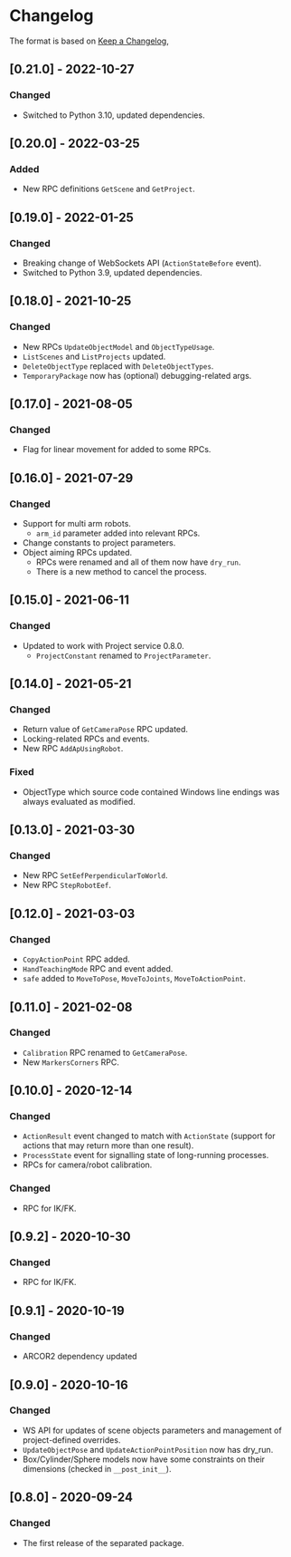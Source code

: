 # Changelog

The format is based on [Keep a Changelog](https://keepachangelog.com/en/1.0.0/),

## [0.21.0] - 2022-10-27

### Changed

- Switched to Python 3.10, updated dependencies.

## [0.20.0] - 2022-03-25

### Added

- New RPC definitions `GetScene` and `GetProject`.

## [0.19.0] - 2022-01-25

### Changed

- Breaking change of WebSockets API (`ActionStateBefore` event).
- Switched to Python 3.9, updated dependencies.

## [0.18.0] - 2021-10-25

### Changed

- New RPCs `UpdateObjectModel` and `ObjectTypeUsage`. 
- `ListScenes` and `ListProjects` updated.
- `DeleteObjectType` replaced with `DeleteObjectTypes`.
- `TemporaryPackage` now has (optional) debugging-related args.

## [0.17.0] - 2021-08-05

### Changed

- Flag for linear movement for added to some RPCs.


## [0.16.0] - 2021-07-29

### Changed

- Support for multi arm robots.
  - `arm_id` parameter added into relevant RPCs. 
- Change constants to project parameters.
- Object aiming RPCs updated.
  - RPCs were renamed and all of them now have `dry_run`.
  - There is a new method to cancel the process.

## [0.15.0] - 2021-06-11

### Changed

- Updated to work with Project service 0.8.0.
  - `ProjectConstant` renamed to `ProjectParameter`.

## [0.14.0] - 2021-05-21

### Changed

- Return value of `GetCameraPose` RPC updated.
- Locking-related RPCs and events.
- New RPC `AddApUsingRobot`.

### Fixed
- ObjectType which source code contained Windows line endings was always evaluated as modified.

## [0.13.0] - 2021-03-30

### Changed

- New RPC `SetEefPerpendicularToWorld`.
- New RPC `StepRobotEef`.

## [0.12.0] - 2021-03-03

### Changed
- `CopyActionPoint` RPC added.
- `HandTeachingMode` RPC and event added.
- `safe` added to `MoveToPose`, `MoveToJoints`, `MoveToActionPoint`.

## [0.11.0] - 2021-02-08

### Changed
- `Calibration` RPC renamed to `GetCameraPose`.
- New `MarkersCorners` RPC.

## [0.10.0] - 2020-12-14

### Changed
- `ActionResult` event changed to match with `ActionState` (support for actions that may return more than one result).
- `ProcessState` event for signalling state of long-running processes.
- RPCs for camera/robot calibration.

### Changed
- RPC for IK/FK.

## [0.9.2] - 2020-10-30

### Changed
- RPC for IK/FK.


## [0.9.1] - 2020-10-19

### Changed
- ARCOR2 dependency updated

## [0.9.0] - 2020-10-16

### Changed
- WS API for updates of scene objects parameters and management of project-defined overrides.
- `UpdateObjectPose` and `UpdateActionPointPosition` now has dry_run.
- Box/Cylinder/Sphere models now have some constraints on their dimensions (checked in `__post_init__`).

## [0.8.0] - 2020-09-24
### Changed
- The first release of the separated package.
